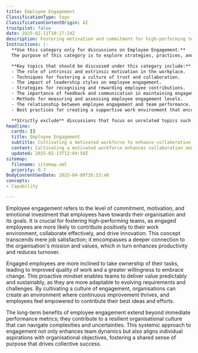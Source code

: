 ```yaml
---
title: Employee Engagement
ClassificationType: tags
ClassificationContentOrigin: AI
trustpilot: false
date: 2025-02-11T10:17:24Z
description: Fostering motivation and commitment for high-performing teams.
Instructions: |-
  **Use this category only for discussions on Employee Engagement.**  
  The purpose of this category is to explore strategies, practices, and theories that enhance motivation and commitment among team members, ultimately leading to high-performing teams. It focuses on the psychological and social aspects of work that contribute to employee satisfaction and productivity.

  **Key topics that should be discussed under this category include:**
  - The role of intrinsic and extrinsic motivation in the workplace.
  - Techniques for fostering a culture of trust and collaboration.
  - The impact of leadership styles on employee engagement.
  - Strategies for recognising and rewarding employee contributions.
  - The importance of feedback and communication in maintaining engagement.
  - Methods for measuring and assessing employee engagement levels.
  - The relationship between employee engagement and team performance.
  - Best practices for creating a supportive work environment that encourages growth and development.

  **Strictly exclude** discussions that focus on unrelated topics such as technical processes, tools, or methodologies that do not directly address the human aspects of engagement, as well as misinterpretations of employee engagement that do not align with the core principles of motivation and commitment in a team context.
headline:
  cards: []
  title: Employee Engagement
  subtitle: Cultivating a motivated workforce to enhance collaboration, productivity, and team success through effective practices and insights.
  content: Cultivating a motivated workforce enhances collaboration and drives productivity. Posts should explore strategies for fostering commitment, building trust, and creating a supportive environment. Topics may include team dynamics, feedback mechanisms, recognition practices, and the impact of leadership on employee morale and performance.
  updated: 2025-02-13T12:04:50Z
sitemap:
  filename: sitemap.xml
  priority: 0.7
BodyContentGenDate: 2025-04-09T16:53:40
concepts:
- Capability

---
```

Employee engagement refers to the level of commitment, motivation, and emotional investment that employees have towards their organisation and its goals. It is crucial for fostering high-performing teams, as engaged employees are more likely to contribute positively to their work environment, collaborate effectively, and drive innovation. This concept transcends mere job satisfaction; it encompasses a deeper connection to the organisation's mission and values, which in turn enhances productivity and reduces turnover.

Engaged employees are more inclined to take ownership of their tasks, leading to improved quality of work and a greater willingness to embrace change. This proactive mindset enables teams to deliver value predictably and sustainably, as they are more adaptable to evolving requirements and challenges. By cultivating a culture of engagement, organisations can create an environment where continuous improvement thrives, and employees feel empowered to contribute their best ideas and efforts.

The long-term benefits of employee engagement extend beyond immediate performance metrics; they contribute to a resilient organisational culture that can navigate complexities and uncertainties. This systemic approach to engagement not only enhances team dynamics but also aligns individual aspirations with organisational objectives, fostering a shared sense of purpose that drives collective success.
